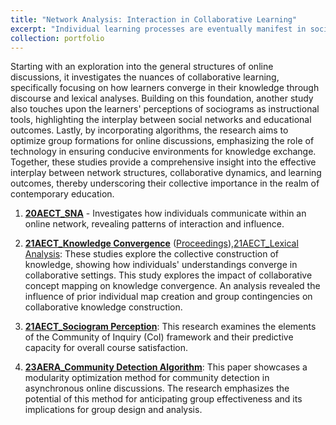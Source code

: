 ```yaml
---
title: "Network Analysis: Interaction in Collaborative Learning"
excerpt: "Individual learning processes are eventually manifest in social and collaborative environments. Network analysis provides a lens to examine these processes on a collective scale. This collection explores the multifaceted dimensions of network analysis as applied to educational settings." 
collection: portfolio
---
```


Starting with an exploration into the general structures of online discussions, it investigates the nuances of collaborative learning, specifically focusing on how learners converge in their knowledge through discourse and lexical analyses. Building on this foundation, another study also touches upon the learners' perceptions of sociograms as instructional tools, highlighting the interplay between social networks and educational outcomes. Lastly, by incorporating algorithms, the research aims to optimize group formations for online discussions, emphasizing the role of technology in ensuring conducive environments for knowledge exchange. Together, these studies provide a comprehensive insight into the effective interplay between network structures, collaborative dynamics, and learning outcomes, thereby underscoring their collective importance in the realm of contemporary education.

1. **[20AECT_SNA](https://mlee010.github.io/MinkyungLee/files/20SNA.pdf)** - Investigates how individuals communicate within an online network, revealing patterns of interaction and influence. 

2. **[21AECT_Knowledge Convergence](https://mlee010.github.io/MinkyungLee/files/21KC.pdf)** ([Proceedings](https://mlee010.github.io/MinkyungLee/files/21KCproceeding.pdf)),[21AECT_Lexical Analysis](https://mlee010.github.io/MinkyungLee/files/21Lexical.pdf): These studies explore the collective construction of knowledge, showing how individuals' understandings converge in collaborative settings. This study explores the impact of collaborative concept mapping on knowledge convergence. An analysis revealed the influence of prior individual map creation and group contingencies on collaborative knowledge construction.

3. **[21AECT_Sociogram Perception](https://mlee010.github.io/MinkyungLee/files/21Perception.pdf)**: This research examines the elements of the Community of Inquiry (CoI) framework and their predictive capacity for overall course satisfaction.

4. **[23AERA_Community Detection Algorithm](https://mlee010.github.io/MinkyungLee/files/23LA.pdf)**: This paper showcases a modularity optimization method for community detection in asynchronous online discussions. The research emphasizes the potential of this method for anticipating group effectiveness and its implications for group design and analysis.


  
